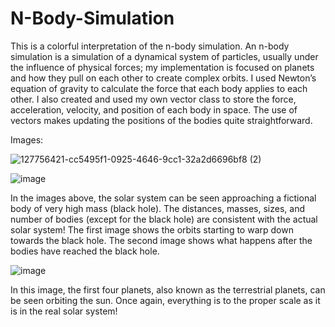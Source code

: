# N-Body-Simulation
This is a colorful interpretation of the n-body simulation. An n-body simulation is a simulation of a dynamical system of particles, usually under the influence of physical forces; my implementation is focused on planets and how they pull on each other to create complex orbits. I used Newton’s equation of gravity to calculate the force that each body applies to each other. I also created and used my own vector class to store the force, acceleration, velocity, and position of each body in space. The use of vectors makes updating the positions of the bodies quite straightforward.

Images:

![127756421-cc5495f1-0925-4646-9cc1-32a2d6696bf8 (2)](https://user-images.githubusercontent.com/43431078/127756452-0b120d67-0b14-4727-b4b5-501672314414.png)

![image](https://user-images.githubusercontent.com/43431078/127756518-e0d79b2b-7c57-42e8-a06c-faa10872dac0.png)


In the images above, the solar system can be seen approaching a fictional body of very high mass (black hole). The distances, masses, sizes, and number of bodies (except for the black hole) are consistent with the actual solar system! The first image shows the orbits starting to warp down towards the black hole. The second image shows what happens after the bodies have reached the black hole.

![image](https://user-images.githubusercontent.com/43431078/127756566-9907677c-e25c-4a89-87a8-a857bc66c9c2.png)

In this image, the first four planets, also known as the terrestrial planets, can be seen orbiting the sun. Once again, everything is to the proper scale as it is in the real solar system!
